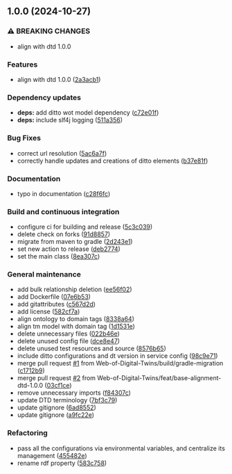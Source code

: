 ## 1.0.0 (2024-10-27)

### ⚠ BREAKING CHANGES

* align with dtd 1.0.0

### Features

* align with dtd 1.0.0 ([2a3acb1](https://github.com/Web-of-Digital-Twins/ditto-wodt-adapter/commit/2a3acb1bf57d9aca16794549e8096572e2bafdb7))

### Dependency updates

* **deps:** add ditto wot model dependency ([c72e01f](https://github.com/Web-of-Digital-Twins/ditto-wodt-adapter/commit/c72e01f3e99621bb5fc6ba3574cc85eb9686bd78))
* **deps:** include slf4j logging ([511a356](https://github.com/Web-of-Digital-Twins/ditto-wodt-adapter/commit/511a356ab588b738256dd79bbe1fde12e11c521e))

### Bug Fixes

* correct url resolution ([5ac6a7f](https://github.com/Web-of-Digital-Twins/ditto-wodt-adapter/commit/5ac6a7f9e7cd940bc6caff1e3c29aa049393efa9))
* correctly handle updates and creations of ditto elements ([b37e81f](https://github.com/Web-of-Digital-Twins/ditto-wodt-adapter/commit/b37e81fae7cc75c100cd5459094a44bec50d2385))

### Documentation

* typo in documentation ([c28f6fc](https://github.com/Web-of-Digital-Twins/ditto-wodt-adapter/commit/c28f6fc580dc0d2c444176533134fc921a2bf0c6))

### Build and continuous integration

* configure ci for building and release ([5c3c039](https://github.com/Web-of-Digital-Twins/ditto-wodt-adapter/commit/5c3c039ed573f3c76d20e2f3c82a650a5c68d4d3))
* delete check on forks ([91d8857](https://github.com/Web-of-Digital-Twins/ditto-wodt-adapter/commit/91d885731db61e0fe37a802c449d3a9663baa9aa))
* migrate from maven to gradle ([2d243e1](https://github.com/Web-of-Digital-Twins/ditto-wodt-adapter/commit/2d243e1fbf3983d8467174fad20dd0deaedfc78a))
* set new action to release ([deb2774](https://github.com/Web-of-Digital-Twins/ditto-wodt-adapter/commit/deb2774a11eea1ed504e23c9adb2403efcb214f1))
* set the main class ([8ea307c](https://github.com/Web-of-Digital-Twins/ditto-wodt-adapter/commit/8ea307c13e295b9e000167de36654b504141ea9e))

### General maintenance

* add bulk relationship deletion ([ee56f02](https://github.com/Web-of-Digital-Twins/ditto-wodt-adapter/commit/ee56f02d86515f3254ae4e97f1f9b0b667113e16))
* add Dockerfile ([07e6b53](https://github.com/Web-of-Digital-Twins/ditto-wodt-adapter/commit/07e6b538bc461dc17dd9df6e5ee125d6eafc8c04))
* add gitattributes ([c567d2d](https://github.com/Web-of-Digital-Twins/ditto-wodt-adapter/commit/c567d2d2ff8e183d7a4a321598ccd5f532f5e240))
* add license ([582cf7a](https://github.com/Web-of-Digital-Twins/ditto-wodt-adapter/commit/582cf7aa629788b795b3dfaf2fde9d6f19d93c26))
* align ontology to domain tags ([8338a64](https://github.com/Web-of-Digital-Twins/ditto-wodt-adapter/commit/8338a64ffcbf6f42a5a59fadbf7cbb58012fa452))
* align tm model with domain tag ([1d1531e](https://github.com/Web-of-Digital-Twins/ditto-wodt-adapter/commit/1d1531e29f7516cef3eda536a0a8ea23649c71b8))
* delete unnecessary files ([022b46e](https://github.com/Web-of-Digital-Twins/ditto-wodt-adapter/commit/022b46ea30a5679b8dd55c3f1f490acf7a0230e6))
* delete unused config file ([dce8e47](https://github.com/Web-of-Digital-Twins/ditto-wodt-adapter/commit/dce8e47674c70728b6fea6084b911c8734c6ef3b))
* delete unused test resources and source ([8576b65](https://github.com/Web-of-Digital-Twins/ditto-wodt-adapter/commit/8576b65d1db986cec862466d0bbc3e24c443061e))
* include ditto configurations and dt version in service config ([98c9e71](https://github.com/Web-of-Digital-Twins/ditto-wodt-adapter/commit/98c9e715d51b41b1475e2a0ae64d9ca760665cf1))
* merge pull request [#1](https://github.com/Web-of-Digital-Twins/ditto-wodt-adapter/issues/1) from Web-of-Digital-Twins/build/gradle-migration ([c1712b9](https://github.com/Web-of-Digital-Twins/ditto-wodt-adapter/commit/c1712b98b83e7423ab60c3e27baae73bd704bbe1))
* merge pull request [#2](https://github.com/Web-of-Digital-Twins/ditto-wodt-adapter/issues/2) from Web-of-Digital-Twins/feat/base-alignment-dtd-1.0.0 ([03cf1ce](https://github.com/Web-of-Digital-Twins/ditto-wodt-adapter/commit/03cf1ce1e3087c31c9ef8a4ef06fbd331f438e5f))
* remove unnecessary imports ([f84307c](https://github.com/Web-of-Digital-Twins/ditto-wodt-adapter/commit/f84307c00170189bbbab54988e6ad27804a85c2f))
* update DTD terminology ([7bf3c79](https://github.com/Web-of-Digital-Twins/ditto-wodt-adapter/commit/7bf3c7900adac4193bcb7736615d8d6246c21f78))
* update gitignore ([6ad8552](https://github.com/Web-of-Digital-Twins/ditto-wodt-adapter/commit/6ad855238d58697b645778ed53e60fcf560f220e))
* update gitignore ([a9fc22e](https://github.com/Web-of-Digital-Twins/ditto-wodt-adapter/commit/a9fc22e5495a4208e63680e09763a2124f7aa49d))

### Refactoring

* pass all the configurations via environmental variables, and centralize its management ([455482e](https://github.com/Web-of-Digital-Twins/ditto-wodt-adapter/commit/455482ef6af4fd34b3148025601e9ce9b717af46))
* rename rdf property ([583c758](https://github.com/Web-of-Digital-Twins/ditto-wodt-adapter/commit/583c75822bb2d117a645739805fb4988b1fa1862))
